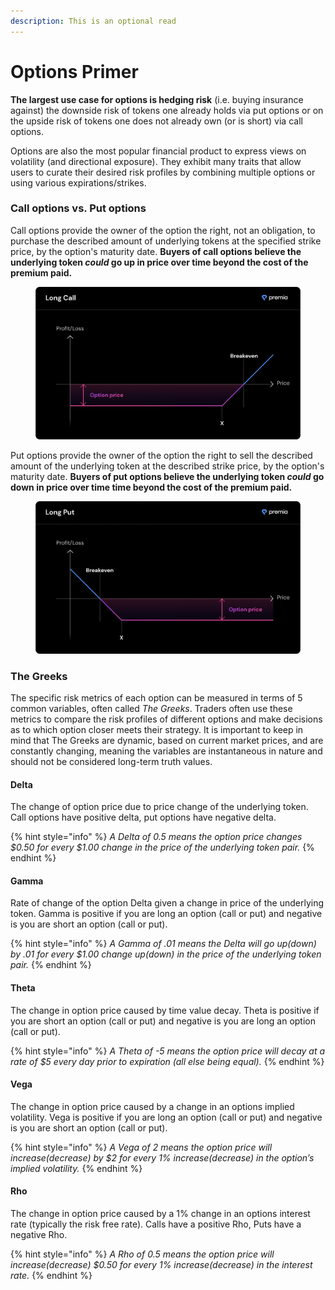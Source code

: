 ```yaml
---
description: This is an optional read
---
```


# Options Primer

**The largest use case for options is hedging risk** (i.e. buying insurance against) the downside risk of tokens one already holds via put options or on the upside risk of tokens one does not already own (or is short) via call options.

Options are also the most popular financial product to express views on volatility (and directional exposure). They exhibit many traits that allow users to curate their desired risk profiles by combining multiple options or using various expirations/strikes.

### **Call options vs. Put options**

Call options provide the owner of the option the right, not an obligation, to purchase the described amount of underlying tokens at the specified strike price, by the option's maturity date. **Buyers of call options believe the underlying token **_**could**_** go up in price over time beyond the cost of the premium paid.**

<figure><img src="../../.gitbook/assets/Untitled.png" alt=""><figcaption></figcaption></figure>

Put options provide the owner of the option the right to sell the described amount of the underlying token at the described strike price, by the option's maturity date. **Buyers of put options believe the underlying token **_**could**_** go down in price over time time beyond the cost of the premium paid.**

<figure><img src="../../.gitbook/assets/Untitled (1).png" alt=""><figcaption></figcaption></figure>

### **The Greeks**

The specific risk metrics of each option can be measured in terms of 5 common variables, often called _The Greeks_. Traders often use these metrics to compare the risk profiles of different options and make decisions as to which option closer meets their strategy. It is important to keep in mind that The Greeks are dynamic, based on current market prices, and are constantly changing, meaning the variables are instantaneous in nature and should not be considered long-term truth values.

#### **Delta**

The change of option price due to price change of the underlying token. Call options have positive delta, put options have negative delta.

{% hint style="info" %}
_A Delta of 0.5 means the option price changes $0.50 for every $1.00 change in the price of the underlying token pair._
{% endhint %}

#### **Gamma**

Rate of change of the option Delta given a change in price of the underlying token. Gamma is positive if you are long an option (call or put) and negative is you are short an option (call or put).

{% hint style="info" %}
_A Gamma of .01 means the Delta will go up(down) by .01 for every $1.00 change up(down) in the price of the underlying token pair._
{% endhint %}

#### **Theta**

The change in option price caused by time value decay. Theta is positive if you are short an option (call or put) and negative is you are long an option (call or put).

{% hint style="info" %}
_A Theta of -5 means the option price will decay at a rate of $5 every day prior to expiration (all else being equal)._
{% endhint %}

#### **Vega**

The change in option price caused by a change in an options implied volatility. Vega is positive if you are long an option (call or put) and negative is you are short an option (call or put).

{% hint style="info" %}
_A Vega of 2 means the option price will increase(decrease) by $2 for every 1% increase(decrease) in the option’s implied volatility._
{% endhint %}

#### **Rho**

The change in option price caused by a 1% change in an options interest rate (typically the risk free rate). Calls have a positive Rho, Puts have a negative Rho.

{% hint style="info" %}
_A Rho of 0.5 means the option price will increase(decrease) $0.50 for every 1% increase(decrease) in the interest rate._
{% endhint %}
